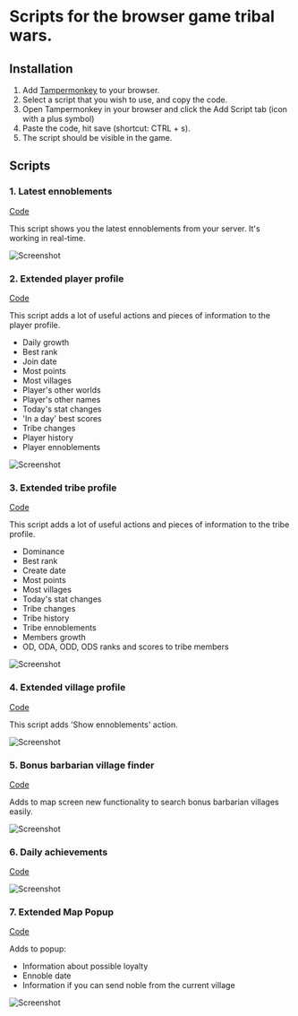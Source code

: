 # Scripts for the browser game tribal wars.

## Installation

1. Add [Tampermonkey](https://chrome.google.com/webstore/detail/tampermonkey/dhdgffkkebhmkfjojejmpbldmpobfkfo) to your browser.
2. Select a script that you wish to use, and copy the code.
3. Open Tampermonkey in your browser and click the Add Script tab (icon with a plus symbol)
4. Paste the code, hit save (shortcut: CTRL + s).
5. The script should be visible in the game.

## Scripts

### 1. Latest ennoblements

[Code](https://raw.githubusercontent.com/tribalwarshelp/scripts/master/dist/latestEnnoblements.js)

This script shows you the latest ennoblements from your server. It's working in real-time.

![Screenshot](/screenshots/latestEnnoblements.png?raw=true)

### 2. Extended player profile

[Code](https://raw.githubusercontent.com/tribalwarshelp/scripts/master/dist/extendedPlayerProfile.js)

This script adds a lot of useful actions and pieces of information to the player profile.

- Daily growth
- Best rank
- Join date
- Most points
- Most villages
- Player's other worlds
- Player's other names
- Today's stat changes
- 'In a day' best scores
- Tribe changes
- Player history
- Player ennoblements

![Screenshot](/screenshots/extendedPlayerProfile.png?raw=true)

### 3. Extended tribe profile

[Code](https://raw.githubusercontent.com/tribalwarshelp/scripts/master/dist/extendedTribeProfile.js)

This script adds a lot of useful actions and pieces of information to the tribe profile.

- Dominance
- Best rank
- Create date
- Most points
- Most villages
- Today's stat changes
- Tribe changes
- Tribe history
- Tribe ennoblements
- Members growth
- OD, ODA, ODD, ODS ranks and scores to tribe members

![Screenshot](/screenshots/extendedTribeProfile.png?raw=true)

### 4. Extended village profile

[Code](https://raw.githubusercontent.com/tribalwarshelp/scripts/master/dist/extendedVillageProfile.js)

This script adds 'Show ennoblements' action.

![Screenshot](/screenshots/extendedVillageProfile.png?raw=true)

### 5. Bonus barbarian village finder

[Code](https://raw.githubusercontent.com/tribalwarshelp/scripts/master/dist/bonusBarbarianVillageFinder.js)

Adds to map screen new functionality to search bonus barbarian villages easily.

![Screenshot](/screenshots/bonusBarbarianVillageFinder.png?raw=true)

### 6. Daily achievements

[Code](https://raw.githubusercontent.com/tribalwarshelp/scripts/master/dist/dailyAchievements.js)

![Screenshot](/screenshots/dailyAchievements.png?raw=true)

### 7. Extended Map Popup

[Code](https://raw.githubusercontent.com/tribalwarshelp/scripts/master/dist/extendedMapPopup.js)

Adds to popup:

- Information about possible loyalty
- Ennoble date
- Information if you can send noble from the current village

![Screenshot](/screenshots/extendedMapPopup.png?raw=true)
